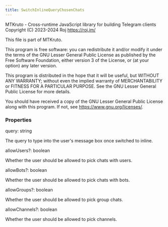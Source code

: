```yaml
---
title: SwitchInlineQueryChosenChats
---
```


MTKruto - Cross-runtime JavaScript library for building Telegram clients
Copyright (C) 2023-2024 Roj <https://roj.im/>

This file is part of MTKruto.

This program is free software: you can redistribute it and/or modify
it under the terms of the GNU Lesser General Public License as published by
the Free Software Foundation, either version 3 of the License, or
(at your option) any later version.

This program is distributed in the hope that it will be useful,
but WITHOUT ANY WARRANTY; without even the implied warranty of
MERCHANTABILITY or FITNESS FOR A PARTICULAR PURPOSE.  See the
GNU Lesser General Public License for more details.

You should have received a copy of the GNU Lesser General Public License
along with this program.  If not, see <https://www.gnu.org/licenses/>.

### Properties

<div class="flex flex-col gap-3"><div><div class="flex gap-2"><div class="font-mono p" id="p_query" data-anchor><span class="font-bold">query</span><span class="opacity-50">:</span> <span>string</span></div></div><div class="pl-3"><div class="no-margin">

The query to type into the user's message box once switched to inline.

</div></div></div><div><div class="flex gap-2"><div class="font-mono p" id="p_allowUsers" data-anchor><span class="font-bold">allowUsers</span><span class="opacity-50"><span title="Optional" class="cursor-help">?</span>:</span> <span>boolean</span></div></div><div class="pl-3"><div class="no-margin">

Whether the user should be allowed to pick chats with users.

</div></div></div><div><div class="flex gap-2"><div class="font-mono p" id="p_allowBots" data-anchor><span class="font-bold">allowBots</span><span class="opacity-50"><span title="Optional" class="cursor-help">?</span>:</span> <span>boolean</span></div></div><div class="pl-3"><div class="no-margin">

Whether the user should be allowed to pick chats with bots.

</div></div></div><div><div class="flex gap-2"><div class="font-mono p" id="p_allowGroups" data-anchor><span class="font-bold">allowGroups</span><span class="opacity-50"><span title="Optional" class="cursor-help">?</span>:</span> <span>boolean</span></div></div><div class="pl-3"><div class="no-margin">

Whether the user should be allowed to pick group chats.

</div></div></div><div><div class="flex gap-2"><div class="font-mono p" id="p_allowChannels" data-anchor><span class="font-bold">allowChannels</span><span class="opacity-50"><span title="Optional" class="cursor-help">?</span>:</span> <span>boolean</span></div></div><div class="pl-3"><div class="no-margin">

Whether the user should be allowed to pick channels.

</div></div></div></div>

